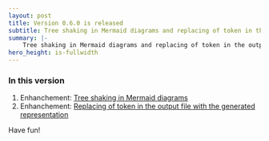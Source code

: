 ```yaml
---
layout: post
title: Version 0.6.0 is released
subtitle: Tree shaking in Mermaid diagrams and replacing of token in the output file with the generated representation.
summary: |-
    Tree shaking in Mermaid diagrams and replacing of token in the output file with the generated representation.
hero_height: is-fullwidth
---
```

### In this version
1. Enhanchement: [Tree shaking in Mermaid diagrams](https://github.com/ebjornset/DryGen/issues/25)
2. Enhanchement: [Replacing of token in the output file with the generated representation](https://github.com/ebjornset/DryGen/issues/29)

Have fun!